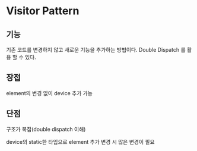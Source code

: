 # Visitor Pattern

## 기능

기존 코드를 변경하지 않고 새로운 기능을 추가하는 방법이다.
Double Dispatch 를 활용 할 수 있다.

## 장접

element의 변경 없이 device 추가 가능

## 단점

구조가 복잡(double dispatch 이해)

device의 static한 타입으로 element 추가 변경 시 많은 변경이 필요
